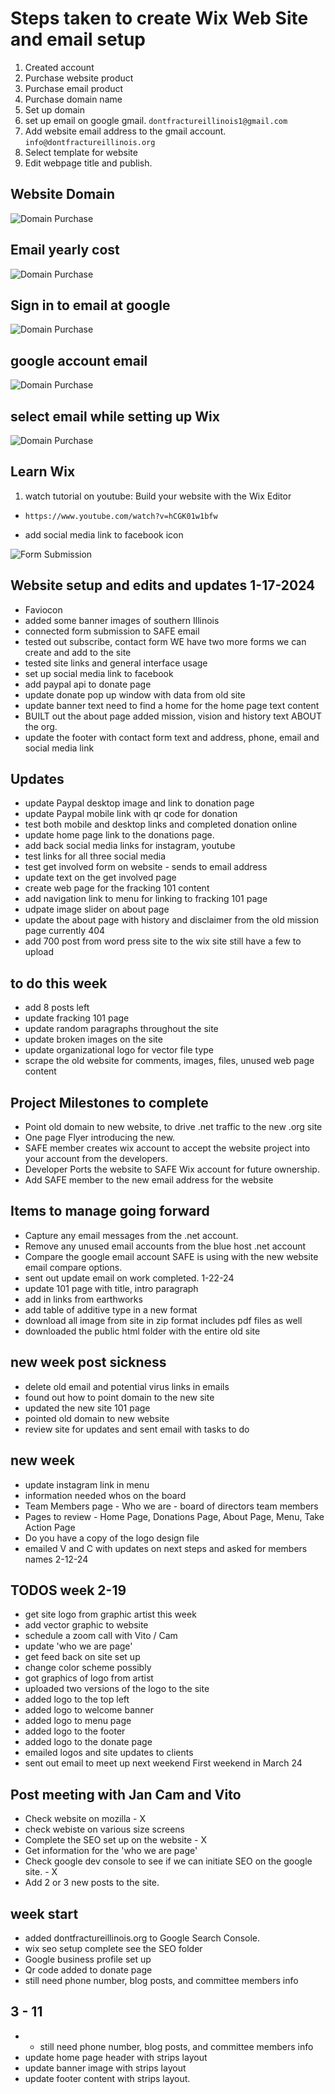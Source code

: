 # Steps taken to create Wix Web Site and email setup

1. Created account
2. Purchase website product
3. Purchase email product
4. Purchase domain name
5. Set up domain
6. set up email on google gmail.                   ``` dontfractureillinois1@gmail.com ```
7. Add website email address to the gmail account. ``` info@dontfractureillinois.org ```
8. Select template for website
9. Edit webpage title and publish.

## Website Domain

![Domain Purchase](/Project-Planning/images/domain-purchase-firstyearonly.png)

## Email yearly cost

![Domain Purchase](/Project-Planning/images/email-cost-total.png)

## Sign in to email at google

![Domain Purchase](/Project-Planning/images/email-signin-at-google.png)

## google account email

![Domain Purchase](/Project-Planning/images/google-gmail-account-info@dontfracillinoiseamil.png)

## select email while setting up Wix

![Domain Purchase](/Project-Planning/images/wix-email-selection.png)

## Learn Wix

1. watch tutorial on youtube: Build your website with the Wix Editor

- ``` https://www.youtube.com/watch?v=hCGK01w1bfw ```

- add social media link to facebook icon

![Form Submission](/Project-Planning/images/form-email-submission.png)

## Website setup and edits and updates 1-17-2024

- Faviocon
- added some banner images of southern Illinois
- connected form submission to SAFE email
- tested out subscribe, contact form WE have two more forms we can create and add to the site
- tested site links and general interface usage
- set up social media link to facebook
- add paypal api to donate page
- update donate pop up window with data from old site
- update banner text need to find a home for the home page text content
- BUILT out the about page added mission, vision and history text ABOUT the org.
- update the footer with contact form text and address, phone, email and social media link

## Updates

- update Paypal desktop image and link to donation page
- update Paypal mobile link with qr code for donation
- test both mobile and desktop links and completed donation online
- update home page link to the donations page.
- add back social media links for instagram, youtube
- test links for all three social media
- test get involved form on website - sends to email address
- update text on the get involved page
- create web page for the fracking 101 content
- add navigation link to menu for linking to fracking 101 page
- udpate image slider on about page
- update the about page with history and disclaimer from the old mission page currently 404
- add 700 post from word press site to the wix site still have a few to upload

## to do this week

- add 8 posts left
- update fracking 101 page
- update random paragraphs throughout the site
- update broken images on the site
- update organizational logo for vector file type
- scrape the old website for comments, images, files, unused web page content


## Project Milestones to complete

- Point old domain to new website, to drive .net traffic to the new .org site
- One page Flyer introducing the new.
- SAFE  member creates wix account to accept the website project into your account from the developers.
- Developer Ports the website to SAFE Wix account for future ownership.
- Add SAFE member to the new email address for the website

## Items to manage going forward

- Capture any email messages from the .net account.
- Remove any unused email accounts from the blue host .net account
- Compare the google email account SAFE is using with the new website email compare options. 
- sent out update email on work completed. 1-22-24
- update 101 page with title, intro paragraph
- add in links from earthworks
- add table of additive type in a new format
- download all image from site in zip format includes pdf files as well
- downloaded the public html folder with the entire old site

## new week post sickness

- delete old email and potential virus links in emails
- found out how to point domain to the new site
- updated the new site 101 page
- pointed old domain to new website
- review site for updates and sent email with tasks to do

## new week

- update instagram link in menu
- information needed whos on the board
- Team Members page - Who we are - board of directors team members
- Pages to review - Home Page, Donations Page, About Page, Menu, Take Action Page
- Do you have a copy of the logo design file
- emailed V and C with updates on next steps and asked for members names 2-12-24

## TODOS week 2-19

- get site logo from graphic artist this week
- add vector graphic to website
- schedule a zoom call with Vito / Cam
- update 'who we are page'
- get feed back on site set up
- change color scheme possibly
- got graphics of logo from artist
- uploaded two versions of the logo to the site 
- added logo to the top left
- added logo to welcome banner
- added logo to menu page
- added logo to the footer
- added logo to the donate page
- emailed logos and site updates to clients
- sent out email to meet up next weekend First weekend in March 24

## Post meeting with Jan Cam and Vito

- Check website on mozilla - X
- check webiste on various size screens
- Complete the SEO set up on the website - X
- Get information for the 'who we are page'
- Check google dev console to see if we can initiate SEO on the google site. - X
- Add 2 or 3 new posts to the site.

## week start

- added dontfractureillinois.org to Google Search Console.
- wix seo setup complete see the SEO folder
- Google business profile set up
- Qr code added to donate page
- still need phone number, blog posts, and committee members info

## 3 - 11

- - still need phone number, blog posts, and committee members info
- update home page header with strips layout
- update banner image with strips layout
- update footer content with strips layout.
